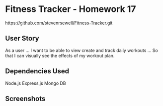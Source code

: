 # Fitness Tracker - Homework 17
https://github.com/stevenrsewell/Fitness-Tracker.git

## User Story
As a user ... I want to be able to view create and track daily workouts ... So that I can visually see the effects of my workout plan.

## Dependencies Used
Node.js
Express.js
Mongo DB

## Screenshots



